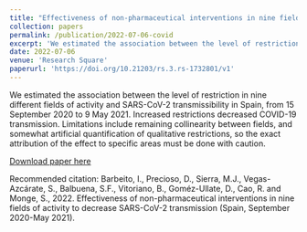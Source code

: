 ```yaml
---
title: "Effectiveness of non-pharmaceutical interventions in nine fields of activity to decrease SARS-CoV-2 transmission (Spain, September 2020-May 2021)"
collection: papers
permalink: /publication/2022-07-06-covid
excerpt: 'We estimated the association between the level of restriction in nine different elds of activity and SARS-CoV-2 transmissibility in Spain, from 15 September 2020 to 9 May 2021.'
date: 2022-07-06
venue: 'Research Square'
paperurl: 'https://doi.org/10.21203/rs.3.rs-1732801/v1'
---
```

We estimated the association between the level of restriction in nine different fields of activity and SARS-CoV-2 transmissibility in Spain, from 15 September 2020 to 9 May 2021. Increased restrictions decreased COVID-19 transmission. Limitations include remaining collinearity between fields, and somewhat artificial quantification of qualitative restrictions, so the exact attribution of the effect to specific areas must be done with caution.

[Download paper here](https://doi.org/10.21203/rs.3.rs-1732801/v1)

Recommended citation: Barbeito, I., Precioso, D., Sierra, M.J., Vegas-Azcárate, S., Balbuena, S.F., Vitoriano, B., Goméz-Ullate, D., Cao, R. and Monge, S., 2022. Effectiveness of non-pharmaceutical interventions in nine fields of activity to decrease SARS-CoV-2 transmission (Spain, September 2020-May 2021).